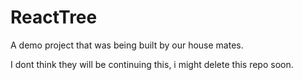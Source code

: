 # ReactTree

A demo project that was being built by our house mates. 

I dont think they will be continuing this, i might delete this repo soon.
